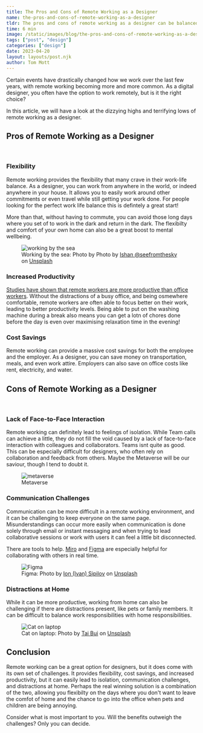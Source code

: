 ```yaml
---
title: The Pros and Cons of Remote Working as a Designer
name: the-pros-and-cons-of-remote-working-as-a-designer
tldr: The pros and cons of remote working as a designer can be balanced to find the right option for you. This article outlines remote working's benefits, including flexibility, cost savings, and increased productivity, and its drawbacks like isolation, communication difficulty, and distractions at home, helping you make an informed decision.
time: 6 min
image: /static/images/blog/the-pros-and-cons-of-remote-working-as-a-designer/home.jpg
tags: ["post", "design"]
categories: ["design"]
date: 2023-04-20
layout: layouts/post.njk
author: Tom Mott
---
```


Certain events have drastically changed how we work over the last few years, with remote working becoming more and more common. As a digital designer, you often have the option to work remotely, but is it the right choice?

In this article, we will have a look at the dizzying highs and terrifying lows of remote working as a designer.

## Pros of Remote Working as a Designer

<br/>

### Flexibility

Remote working provides the flexibility that many crave in their work-life balance. As a designer, you can work from anywhere in the world, or indeed anywhere in your house. It allows you to easily work around other commitments or even travel while still getting your work done. For people looking for the perfect work life balance this is defintely a great start!

More than that, without having to commute, you can avoid those long days where you set of to work in the dark and return in the dark. The flexibilty and comfort of your own home can also be a great boost to mental wellbeing.

<figure>
	<img class="case-img " src="/static/images/blog/the-pros-and-cons-of-remote-working-as-a-designer/anywhere.jpg" alt="working by the sea">
	<figcaption>Working by the sea: Photo by Photo by <a href="https://unsplash.com/fr/@seefromthesky?utm_source=unsplash&utm_medium=referral&utm_content=creditCopyText">Ishan @seefromthesky</a> on <a href="https://unsplash.com/photos/c2CUKwbKQPg?utm_source=unsplash&utm_medium=referral&utm_content=creditCopyText">Unsplash</a>

  </figcaption>
</figure>

### Increased Productivity

[Studies have shown that remote workers are more productive than office workers](https://resources.owllabs.com/hubfs/SORW/SORW_2021/owl-labs_state-of-remote-work-2021_report-final.pdf?utm_campaign=State%20of%20Remote%20Work%202021&utm_medium=email&_hsmi=180908804&_hsenc=p2ANqtz-_QqLl-7bQetJbJYOdCoskUzSr2pErrPvrTL353dUDu9e3aetTHyMlktMDf-N_opd0g0eg2lZzzzMM4MFaCkoOPa9Edt73hZO7QXJGYUaOVMIId_nk&utm_content=180908804&utm_source=hs_automation). Without the distractions of a busy office, and being osmewhere comfortable, remote workers are often able to focus better on their work, leading to better productivity levels. Being able to put on the washing machine during a break also means you can get a lotn of chores done before the day is even over maximising relaxation time in the evening!

### Cost Savings

Remote working can provide a massive cost savings for both the employee and the employer. As a designer, you can save money on transportation, meals, and even work attire. Employers can also save on office costs like rent, electricity, and water.

## Cons of Remote Working as a Designer

<br />

### Lack of Face-to-Face Interaction

Remote working can definitely lead to feelings of isolation. While Team calls can achieve a little, they do not fill the void caused by a lack of face-to-face interaction with colleagues and collaborators. Teams isnt quite as good. This can be especially difficult for designers, who often rely on collaboration and feedback from others. Maybe the Metaverse will be our saviour, though I tend to doubt it.

<figure>
	<img class="case-img " src="/static/images/blog/the-pros-and-cons-of-remote-working-as-a-designer/meta.png" alt="metaverse"  style="height: auto;">
	<figcaption>Metaverse</figcaption>
</figure>

### Communication Challenges

Communication can be more difficult in a remote working environment, and it can be challenging to keep everyone on the same page. Misunderstandings can occur more easily when communication is done solely through email or instant messaging and when trying to lead collaborative sessions or work with users it can feel a little bit disconnected.

There are tools to help. [Miro](https://miro.com) and [Figma](https://www.figma.com/) are especially helpful for collaborating with others in real time.

<figure>
	<img class="case-img " src="/static/images/blog/the-pros-and-cons-of-remote-working-as-a-designer/figma.jpg" alt="Figma">
	<figcaption>Figma: Photo by <a href="https://unsplash.com/ja/@ion66574?utm_source=unsplash&utm_medium=referral&utm_content=creditCopyText">Ion (Ivan) Sipilov</a> on <a href="https://unsplash.com/photos/Z8Fm-Dc3G7A?utm_source=unsplash&utm_medium=referral&utm_content=creditCopyText">Unsplash</a>

  </figcaption>
</figure>

### Distractions at Home

While it can be more productive, working from home can also be challenging if there are distractions present, like pets or family members. It can be difficult to balance work responsibilities with home responsibilities.

<figure>
	<img class="case-img " src="/static/images/blog/the-pros-and-cons-of-remote-working-as-a-designer/cat.jpg" alt="Cat on laptop">
	<figcaption>Cat on laptop: Photo by <a href="https://unsplash.com/@agforl24?utm_source=unsplash&utm_medium=referral&utm_content=creditCopyText">Tai Bui</a> on <a href="https://unsplash.com/photos/393l7SYoM7w?utm_source=unsplash&utm_medium=referral&utm_content=creditCopyText">Unsplash</a>
  </figcaption>
</figure>

## Conclusion

Remote working can be a great option for designers, but it does come with its own set of challenges. It provides flexibility, cost savings, and increased productivity, but it can easily lead to isolation, communication challenges, and distractions at home. Perhaps the real winning solution is a combination of the two, allowing you flexibilty on the days where you don't want to leave the comfot of home and the chance to go into the office when pets and children are being annoying.

Consider what is most important to you. Will the benefits outweigh the challenges? Only you can decide.
